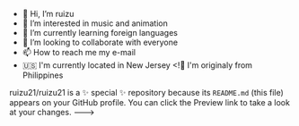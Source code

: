 - 👋 Hi, I’m ruizu
- 👀 I’m interested in music and animation
- 🌱 I’m currently learning foreign languages 
- 💞️ I’m looking to collaborate with everyone
- 📫 How to reach me my e-mail
- 🇺🇸 I'm currently located in New Jersey 
<!🏡 I'm originaly from Philippines

ruizu21/ruizu21 is a ✨ special ✨ repository because its `README.md` (this file) appears on your GitHub profile.
You can click the Preview link to take a look at your changes.
--->
